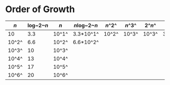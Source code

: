 # Order of Growth

| *n*   | log~2~*n* | *n*   | *n*log~2~*n* | *n*^2^ | *n*^3^ | 2^*n*^ | *n*!      |
|-------|-----------|-------|--------------|--------|--------|--------|-----------|
| 10    | 3.3       | 10^1^ | 3.3*10^1^    | 10^2^  | 10^3^  | 10^3^  | 3.6*10^6^ |\
| 10^2^ | 6.6       | 10^2^ | 6.6*10^2^    |        |        |        |           |
| 10^3^ | 10        | 10^3^ |              |        |        |        |           |
| 10^4^ | 13        | 10^4^ |              |        |        |        |           |
| 10^5^ | 17        | 10^5^ |              |        |        |        |           |
| 10^6^ | 20        | 10^6^ |              |        |        |        |           |
